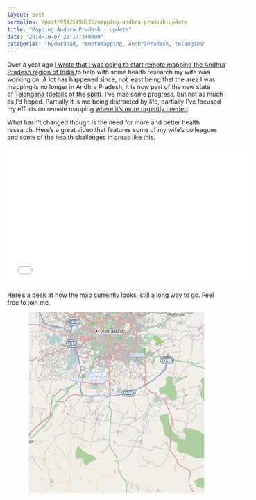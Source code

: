```yaml
---
layout: post
permalink: /post/99425498725/mapping-andhra-pradesh-update
title: "Mapping Andhra Pradesh - update"
date: "2014-10-07 22:17:2+0000"
categories: "hyderabad, remotemapping, AndhraPradesh, telangana"
---
```

Over a year ago <a href="http://freyfogle.tumblr.com/post/57007174879/mapping-andhra-pradesh">I wrote that I was going to start remote mapping the Andhra Pradesh region of India </a>to help with some health research my wife was working on. A lot has happened since, not least being that the area I was mapping is no longer in Andhra Pradesh, it is now part of the new state of <a href="http://en.wikipedia.org/wiki/Telangana">Telangana</a> (<a href="http://en.wikipedia.org/wiki/Andhra_Pradesh_Reorganisation_Act,_2014">details of the split</a>). I&rsquo;ve mae some progress, but not as much as I&rsquo;d hoped. Partially it is me being distracted by life, partially I&rsquo;ve focused my efforts on remote mapping <a href="http://tasks.hotosm.org/">where it&rsquo;s more urgently needed</a>. 


What hasn&rsquo;t changed though is the need for more and better health research. Here&rsquo;s a great video that features some of my wife&rsquo;s colleagues and some of the health challenges in areas like this.


<iframe frameborder="0" height="315" src="//www.youtube.com/embed/b4RXMdfQ0vs" width="560"></iframe>



Here&rsquo;s a peek at how the map currently looks, still a long way to go. Feel free to join me.


<a href="http://www.openstreetmap.org/#map=10/17.1874/78.5413"><center><img src="/img/blog/nd3cbuiLVO1ravz8f.png"/></center></a>

